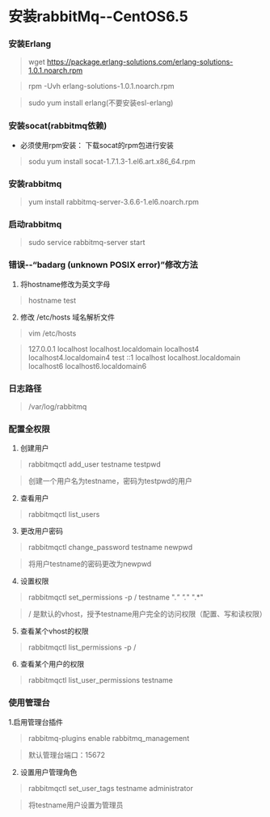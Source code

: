 # 安装rabbitMq--CentOS6.5

### 安装Erlang
> wget https://package.erlang-solutions.com/erlang-solutions-1.0.1.noarch.rpm

> rpm -Uvh erlang-solutions-1.0.1.noarch.rpm

> sudo yum install erlang(不要安装esl-erlang)

### 安装socat(rabbitmq依赖)
- 必须使用rpm安装： 下载socat的rpm包进行安装
> sodu yum install socat-1.7.1.3-1.el6.art.x86_64.rpm

### 安装rabbitmq
> yum install rabbitmq-server-3.6.6-1.el6.noarch.rpm

### 启动rabbitmq
> sudo service rabbitmq-server start
 
### 错误--“badarg (unknown POSIX error)”修改方法
1. 将hostname修改为英文字母
> hostname test

2. 修改 /etc/hosts 域名解析文件
> vim /etc/hosts

> 127.0.0.1   localhost localhost.localdomain localhost4 localhost4.localdomain4 test
::1         localhost localhost.localdomain localhost6 localhost6.localdomain6


### 日志路径
> /var/log/rabbitmq

### 配置全权限
1. 创建用户
> rabbitmqctl add_user testname testpwd

> 创建一个用户名为testname，密码为testpwd的用户

2. 查看用户
> rabbitmqctl list_users

3. 更改用户密码
> rabbitmqctl change_password testname newpwd

> 将用户testname的密码更改为newpwd

4. 设置权限
> rabbitmqctl set_permissions -p / testname ".*" ".*" ".*"

> / 是默认的vhost，授予testname用户完全的访问权限（配置、写和读权限）

5. 查看某个vhost的权限
> rabbitmqctl list_permissions -p /

6. 查看某个用户的权限
> rabbitmqctl list_user_permissions testname

### 使用管理台
1.启用管理台插件
> rabbitmq-plugins enable rabbitmq_management

> 默认管理台端口：15672

2. 设置用户管理角色
> rabbitmqctl set_user_tags testname administrator

> 将testname用户设置为管理员